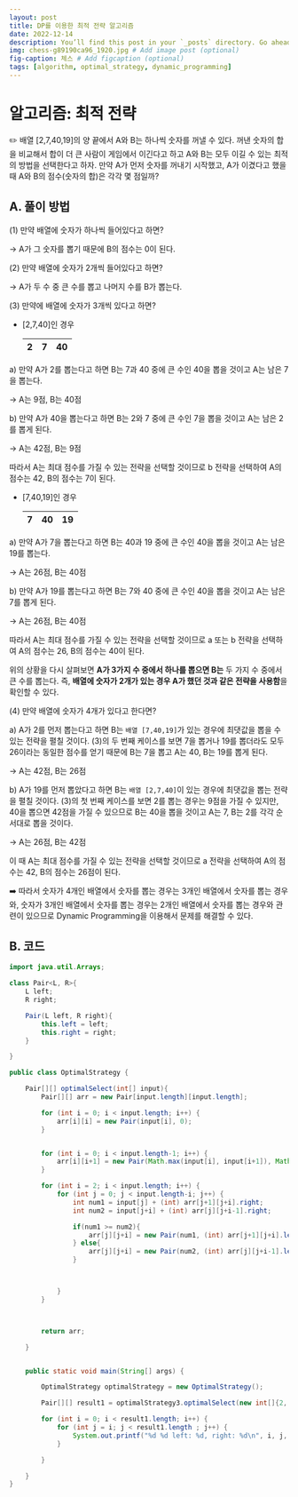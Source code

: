 ```yaml
---
layout: post
title: DP를 이용한 최적 전략 알고리즘
date: 2022-12-14
description: You’ll find this post in your `_posts` directory. Go ahead and edit it and re-build the site to see your changes. # Add post description (optional)
img: chess-g89190ca96_1920.jpg # Add image post (optional)
fig-caption: 체스 # Add figcaption (optional)
tags: [algorithm, optimal_strategy, dynamic_programming]
---
```


# 알고리즘: 최적 전략

<aside>
✏️ 배열 [2,7,40,19]의 양 끝에서 A와 B는 하나씩 숫자를 꺼낼 수 있다. 꺼낸 숫자의 합을 비교해서 합이 더 큰 사람이 게임에서 이긴다고 하고 A와 B는 모두 이길 수 있는 최적의 방법을 선택한다고 하자. 만약 A가 먼저 숫자를 꺼내기 시작했고, A가 이겼다고 했을 때 A와 B의 점수(숫자의 합)은 각각 몇 점일까?

</aside>


## A. 풀이 방법

(1) 만약 배열에 숫자가 하나씩 들어있다고 하면?

→ A가 그 숫자를 뽑기 때문에 B의 점수는 0이 된다.

(2) 만약 배열에 숫자가 2개씩 들어있다고 하면?

→ A가 두 수 중 큰 수를 뽑고 나머지 수를 B가 뽑는다.

(3) 만약에 배열에 숫자가 3개씩 있다고 하면?

- [2,7,40]인 경우

  | 2 | 7 | 40 |
  | --- | --- | --- |


a) 만약 A가 2를 뽑는다고 하면 B는 7과 40 중에 큰 수인 40을 뽑을 것이고 A는 남은 7을 뽑는다.

→ A는 9점, B는 40점

b) 만약 A가 40을 뽑는다고 하면 B는 2와 7 중에 큰 수인 7을 뽑을 것이고 A는 남은 2를 뽑게 된다.

→ A는 42점, B는 9점

따라서 A는 최대 점수를 가질 수 있는 전략을 선택할 것이므로 b 전략을 선택하여 A의 점수는 42, B의 점수는 7이 된다.



- [7,40,19]인 경우

  | 7 | 40 | 19 |
  | --- | --- | --- |

a) 만약 A가 7을 뽑는다고 하면 B는 40과 19 중에 큰 수인 40을 뽑을 것이고 A는 남은 19를 뽑는다.

→ A는 26점, B는 40점

b) 만약 A가 19를 뽑는다고 하면 B는 7와 40 중에 큰 수인 40을 뽑을 것이고 A는 남은 7를 뽑게 된다.

→ A는 26점, B는 40점

따라서 A는 최대 점수를 가질 수 있는 전략을 선택할 것이므로 a 또는 b 전략을 선택하여 A의 점수는 26, B의 점수는 40이 된다.

위의 상황을 다시 살펴보면 **A가 3가지 수 중에서 하나를 뽑으면 B는** 두 가지 수 중에서 큰 수를 뽑는다. 즉, **배열에 숫자가 2개가 있는 경우 A가 했던 것과 같은 전략을 사용함**을 확인할 수 있다.

(4) 만약 배열에 숫자가 4개가 있다고 한다면?

a) A가 2를 먼저 뽑는다고 하면 B는 `배열 [7,40,19]`가 있는 경우에 최댓값을 뽑을 수 있는 전략을 펼칠 것이다. (3)의 두 번째 케이스를 보면 7을 뽑거나 19를 뽑더라도 모두 26이라는 동일한 점수를 얻기 때문에 B는 7을 뽑고 A는 40, B는 19를 뽑게 된다.

→ A는 42점, B는 26점

b) A가 19를 먼저 뽑았다고 하면 B는 `배열 [2,7,40]`이 있는 경우에 최댓값을 뽑는 전략을 펼칠 것이다. (3)의 첫 번째 케이스를 보면 2를 뽑는 경우는 9점을 가질 수 있지만, 40을 뽑으면 42점을 가질 수 있으므로 B는 40을 뽑을 것이고 A는 7, B는 2를 각각 순서대로 뽑을 것이다.

→ A는 26점, B는 42점

이 때 A는 최대 점수를 가질 수 있는 전략을 선택할 것이므로 a 전략을 선택하여 A의 점수는 42, B의 점수는 26점이 된다.

<aside>
➡️ 따라서 숫자가 4개인 배열에서 숫자를 뽑는 경우는 3개인 배열에서 숫자를 뽑는 경우와, 숫자가 3개인 배열에서 숫자를 뽑는 경우는 2개인 배열에서 숫자를 뽑는 경우와 관련이 있으므로 Dynamic Programming을 이용해서 문제를 해결할 수 있다.

</aside>


## B. 코드

```java
import java.util.Arrays;

class Pair<L, R>{
    L left;
    R right;

    Pair(L left, R right){
        this.left = left;
        this.right = right;
    }

}

public class OptimalStrategy {

    Pair[][] optimalSelect(int[] input){
        Pair[][] arr = new Pair[input.length][input.length];

        for (int i = 0; i < input.length; i++) {
            arr[i][i] = new Pair(input[i], 0);
        }


        for (int i = 0; i < input.length-1; i++) {
            arr[i][i+1] = new Pair(Math.max(input[i], input[i+1]), Math.min(input[i], input[i+1]));
        }

        for (int i = 2; i < input.length; i++) {
            for (int j = 0; j < input.length-i; j++) {
                int num1 = input[j] + (int) arr[j+1][j+i].right;
                int num2 = input[j+i] + (int) arr[j][j+i-1].right;

                if(num1 >= num2){
                    arr[j][j+i] = new Pair(num1, (int) arr[j+1][j+i].left);
                } else{
                    arr[j][j+i] = new Pair(num2, (int) arr[j][j+i-1].left);
                }



            }
        }



        return arr;

    }


    public static void main(String[] args) {

        OptimalStrategy optimalStrategy = new OptimalStrategy();

        Pair[][] result1 = optimalStrategy3.optimalSelect(new int[]{2, 7, 40, 19});

        for (int i = 0; i < result1.length; i++) {
            for (int j = i; j < result1.length ; j++) {
                System.out.printf("%d %d left: %d, right: %d\n", i, j, result1[i][j].left, result1[i][j].right);
            }

        }

    }
}

```


